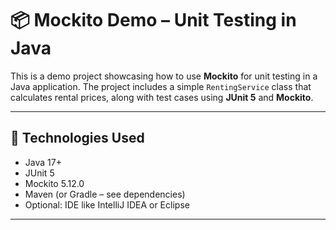 # 📦 Mockito Demo – Unit Testing in Java

This is a demo project showcasing how to use **Mockito** for unit testing in a Java application. The project includes a simple `RentingService` class that calculates rental prices, along with test cases using **JUnit 5** and **Mockito**.

---

## 🚀 Technologies Used

- Java 17+
- JUnit 5
- Mockito 5.12.0
- Maven (or Gradle – see dependencies)
- Optional: IDE like IntelliJ IDEA or Eclipse

---

